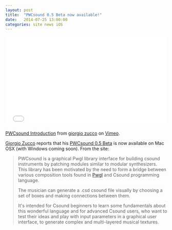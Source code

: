 ```yaml
---
layout: post
title:  "PWCsound 0.5 Beta now available!"
date:   2014-07-25 13:00:00
categories: site news iOS 
---
```



<iframe src="//player.vimeo.com/video/101628142" width="500" height="281" frameborder="0" webkitallowfullscreen mozallowfullscreen allowfullscreen></iframe> <p><a href="http://vimeo.com/101628142">PWCsound Introduction</a> from <a href="http://vimeo.com/user30449515">giorgio zucco</a> on <a href="https://vimeo.com">Vimeo</a>.</p>

[Giorgio Zucco](http://pwcsound.jimdo.com/bio/) reports that his [PWCsound 0.5 Beta](http://pwcsound.jimdo.com) is now available on Mac OSX (with Windows coming soon).  From the site:

> PWCsound is a graphical Pwgl library interface for building csound instruments by patching modules similar to modular synthesizers. This library has been motivated by the need to form a bridge between various composition tools found in [Pwgl](http://www2.siba.fi/PWGL) and Csound programming language.
> 
> The musician can generate a .csd csound file visually by choosing a set of boxes and making connections between them. 
> 
> It's intended for Csound beginners to learn some fundamentals about this wonderful language and for advanced Csound users, who want to test their ideas and play with input parameters in a graphical user interface, to generate complex and multi-layered musical textures. 


